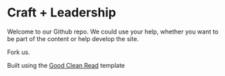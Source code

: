 # Craft + Leadership

Welcome to our Github repo. We could use your help, whether you want to be part of the content or help develop the site.

Fork us.

Built using the [Good Clean Read](https://adueck.github.io/good-clean-read) template
